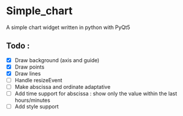 # Simple_chart
A simple chart widget written in python with PyQt5

## Todo :
- [x] Draw background (axis and guide)
- [x] Draw points
- [x] Draw lines
- [ ] Handle resizeEvent
- [ ] Make abscissa and ordinate adaptative
- [ ] Add time support for abscissa : show only the value within the last hours/minutes
- [ ] Add style support
